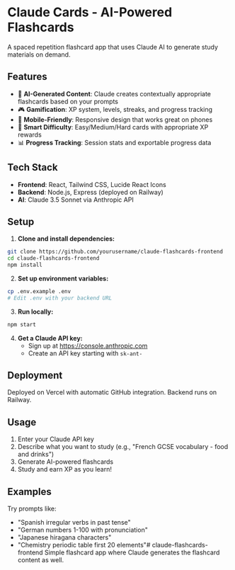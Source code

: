 # Claude Cards - AI-Powered Flashcards

A spaced repetition flashcard app that uses Claude AI to generate study materials on demand.

## Features

- 🧠 **AI-Generated Content**: Claude creates contextually appropriate flashcards based on your prompts
- 🎮 **Gamification**: XP system, levels, streaks, and progress tracking
- 📱 **Mobile-Friendly**: Responsive design that works great on phones
- 🎯 **Smart Difficulty**: Easy/Medium/Hard cards with appropriate XP rewards
- 📊 **Progress Tracking**: Session stats and exportable progress data

## Tech Stack

- **Frontend**: React, Tailwind CSS, Lucide React Icons
- **Backend**: Node.js, Express (deployed on Railway)
- **AI**: Claude 3.5 Sonnet via Anthropic API

## Setup

1. **Clone and install dependencies:**
```bash
git clone https://github.com/yourusername/claude-flashcards-frontend
cd claude-flashcards-frontend
npm install
```

2. **Set up environment variables:**
```bash
cp .env.example .env
# Edit .env with your backend URL
```

3. **Run locally:**
```bash
npm start
```

4. **Get a Claude API key:**
   - Sign up at https://console.anthropic.com
   - Create an API key starting with `sk-ant-`

## Deployment

Deployed on Vercel with automatic GitHub integration. Backend runs on Railway.

## Usage

1. Enter your Claude API key
2. Describe what you want to study (e.g., "French GCSE vocabulary - food and drinks")
3. Generate AI-powered flashcards
4. Study and earn XP as you learn!

## Examples

Try prompts like:
- "Spanish irregular verbs in past tense"
- "German numbers 1-100 with pronunciation"
- "Japanese hiragana characters"
- "Chemistry periodic table first 20 elements"# claude-flashcards-frontend
Simple flashcard app where Claude generates the flashcard content as well.
